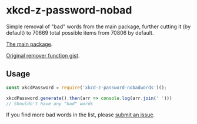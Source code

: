 # xkcd-z-password-nobad

Simple removal of "bad" words from the main package, further cutting it (by default) to 70669 total possible items from 70806 by default.

[The main package](https://github.com/ZaneHannanAU/xkcd-z-password).

[Original remover function gist](https://gist.github.com/ZaneHannanAU/e9c89a44ebc3cd4b4a58e0a8a9ad06cf).

## Usage

```javascript
const xkcdPassword = require('xkcd-z-password-nobadwords')();

xkcdPassword.generate().then(arr => console.log(arr.join(' ')))
// Shouldn't have any "bad" words
```

If you find more bad words in the list, please [submit an issue](https://github.com/ZaneHannanAU/xkcd-z-password/issues).
